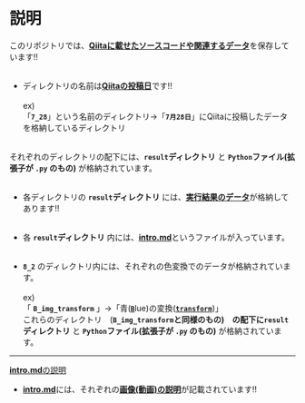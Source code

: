 # 説明
このリポジトリでは、<ins>**Qiitaに載せたソースコードや関連するデータ**</ins>を保存しています!!<br><br>
- ディレクトリの名前は<ins>**Qiitaの投稿日**</ins>です!!<br><br>
ex)<br>
「**`7_28`**」という名前のディレクトリ→「**`7月28日`**」にQiitaに投稿したデータを格納しているディレクトリ<br><br>

それぞれのディレクトリの配下には、**`result`ディレクトリ** と **`Python`ファイル(拡張子が **`.py`** のもの)** が格納されています。<br><br>

- 各ディレクトリの **`result`ディレクトリ** には、<ins>**実行結果のデータ**</ins>が格納してあります!!<br><br>
- 各 **`result`ディレクトリ** 内には、<ins>**intro.md**</ins>というファイルが入っています。<br><br>

- **`8_2`** のディレクトリ内には、それぞれの色変換でのデータが格納されています。<br><br>
ex)<br>「 **`B_img_transform`** 」→「青(<ins>**`B`**</ins>lue)の変換(<ins>**`transform`**</ins>)」<br>
これらのディレクトリ　(**`B_img_transform`**と同様のもの)　の配下に**`result`ディレクトリ** と **`Python`ファイル(拡張子が **`.py`** のもの)** が格納されています。

---------------------

<ins>**intro.md**の説明</ins>
- <ins>**intro.md**</ins>には、それぞれの<ins>**画像(動画)の説明**</ins>が記載されています!!

